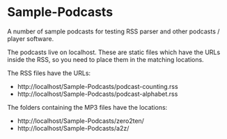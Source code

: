 # Sample-Podcasts

A number of sample podcasts for testing RSS parser and other podcasts / player software.

The podcasts live on localhost. These are static files which have the URLs inside the RSS, so you need to place them in the matching locations.

The RSS files have the URLs:

* http://localhost/Sample-Podcasts/podcast-counting.rss
* http://localhost/Sample-Podcasts/podcast-alphabet.rss

The folders containing the MP3 files have the locations:

* http://localhost/Sample-Podcasts/zero2ten/
* http://localhost/Sample-Podcasts/a2z/
